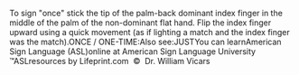To sign "once" stick the tip of the palm-back dominant index finger in the middle of the 
palm of the non-dominant flat hand. Flip the index finger upward using a quick 
movement (as if lighting a match and the index finger was the match).ONCE / ONE-TIME:Also see:JUSTYou can learnAmerican Sign Language 
		(ASL)online at American Sign Language University ™ASLresources 
		by Lifeprint.com  ©  Dr. William Vicars
